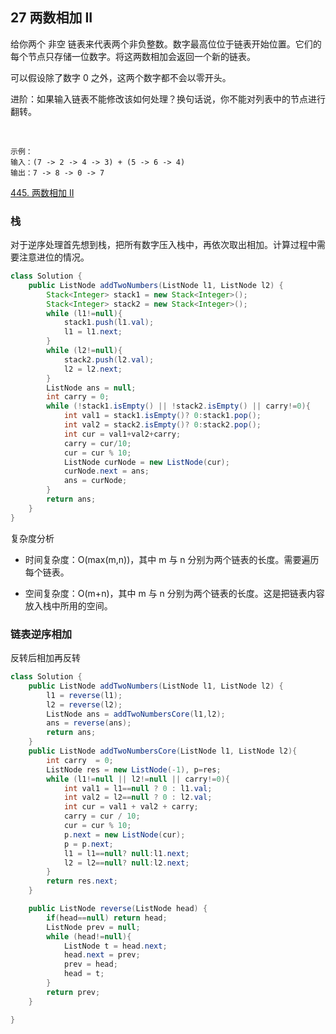 ## 27 两数相加 II

给你两个 非空 链表来代表两个非负整数。数字最高位位于链表开始位置。它们的每个节点只存储一位数字。将这两数相加会返回一个新的链表。

可以假设除了数字 0 之外，这两个数字都不会以零开头。

进阶：如果输入链表不能修改该如何处理？换句话说，你不能对列表中的节点进行翻转。

 
```
示例：
输入：(7 -> 2 -> 4 -> 3) + (5 -> 6 -> 4)
输出：7 -> 8 -> 0 -> 7
```

[445. 两数相加 II](https://leetcode-cn.com/problems/add-two-numbers-ii/)


### 栈

对于逆序处理首先想到栈，把所有数字压入栈中，再依次取出相加。计算过程中需要注意进位的情况。

```java
class Solution {
    public ListNode addTwoNumbers(ListNode l1, ListNode l2) {
        Stack<Integer> stack1 = new Stack<Integer>();
        Stack<Integer> stack2 = new Stack<Integer>();
        while (l1!=null){
            stack1.push(l1.val);
            l1 = l1.next;
        }
        while (l2!=null){
            stack2.push(l2.val);
            l2 = l2.next;
        }
        ListNode ans = null;
        int carry = 0;
        while (!stack1.isEmpty() || !stack2.isEmpty() || carry!=0){
            int val1 = stack1.isEmpty()? 0:stack1.pop();
            int val2 = stack2.isEmpty()? 0:stack2.pop();
            int cur = val1+val2+carry;
            carry = cur/10;
            cur = cur % 10;
            ListNode curNode = new ListNode(cur);
            curNode.next = ans;
            ans = curNode;
        }
        return ans;
    }
}
```

复杂度分析

* 时间复杂度：O(max(m,n))，其中 m 与 n 分别为两个链表的长度。需要遍历每个链表。

* 空间复杂度：O(m+n)，其中 m 与 n 分别为两个链表的长度。这是把链表内容放入栈中所用的空间。



### 链表逆序相加

反转后相加再反转

```java
class Solution {
    public ListNode addTwoNumbers(ListNode l1, ListNode l2) {
        l1 = reverse(l1);
        l2 = reverse(l2);
        ListNode ans = addTwoNumbersCore(l1,l2);
        ans = reverse(ans);
        return ans;
    }
    public ListNode addTwoNumbersCore(ListNode l1, ListNode l2){
        int carry  = 0;
        ListNode res = new ListNode(-1), p=res;
        while (l1!=null || l2!=null || carry!=0){
            int val1 = l1==null ? 0 : l1.val;
            int val2 = l2==null ? 0 : l2.val;
            int cur = val1 + val2 + carry;
            carry = cur / 10;
            cur = cur % 10;
            p.next = new ListNode(cur);
            p = p.next;
            l1 = l1==null? null:l1.next;
            l2 = l2==null? null:l2.next;
        }
        return res.next;
    }

    public ListNode reverse(ListNode head) {
        if(head==null) return head;
        ListNode prev = null;
        while (head!=null){
            ListNode t = head.next;
            head.next = prev;
            prev = head;
            head = t;
        }
        return prev;
    }

}
```
